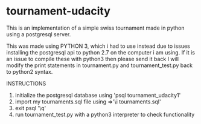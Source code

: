 # tournament-udacity
This is an implementation of a simple swiss tournament
made in python using a postgresql server.

This was made using PYTHON 3, which i had to use instead
due to issues installing the postgresql api to python 2.7
on the computer i am using. If it is an issue to compile
these with python3 then please send it back I will modify
the print statements in tournament.py and tournament_test.py
back to python2 syntax.

INSTRUCTIONS
1. initialize the postgresql database using 'psql tournament_udacity1'
2. import my tournaments.sql file using =>'\i tournaments.sql'
3. exit psql '\q'
4. run tournament_test.py with a python3 interpreter to check
functionality
